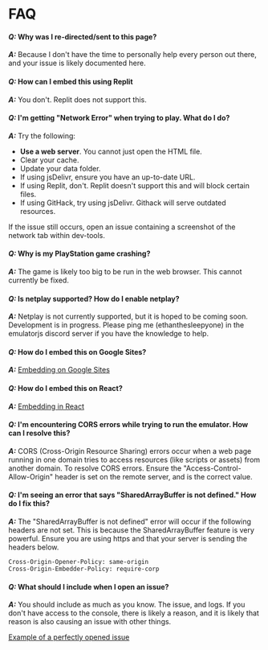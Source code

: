 # FAQ

#### *Q:* Why was I re-directed/sent to this page?

***A:*** Because I don't have the time to personally help every person out there, and your issue is likely documented here.

#### *Q:* How can I embed this using Replit

***A:*** You don't. Replit does not support this.

#### *Q:* I'm getting "Network Error" when trying to play. What do I do?

***A:*** Try the following:
- **Use a web server**. You cannot just open the HTML file.
- Clear your cache.
- Update your data folder.
- If using jsDelivr, ensure you have an up-to-date URL.
- If using Replit, don't. Replit doesn't support this and will block certain files.
- If using GitHack, try using jsDelivr. Githack will serve outdated resources.

If the issue still occurs, open an issue containing a screenshot of the network tab within dev-tools.

#### *Q:* Why is my PlayStation game crashing?

***A:*** The game is likely too big to be run in the web browser. This cannot currently be fixed.

#### *Q:* Is netplay supported? How do I enable netplay?

***A:*** Netplay is not currently supported, but it is hoped to be coming soon. Development is in progress. Please ping me (ethanthesleepyone) in the emulatorjs discord server if you have the knowledge to help.

#### *Q:* How do I embed this on Google Sites?

***A:*** [Embedding on Google Sites](Embed.html#google-sites)

#### *Q:* How do I embed this on React?

***A:*** [Embedding in React](Embed.html#react-single-page-apps)

#### *Q:* I'm encountering CORS errors while trying to run the emulator. How can I resolve this?

***A:*** CORS (Cross-Origin Resource Sharing) errors occur when a web page running in one domain tries to access resources (like scripts or assets) from another domain. To resolve CORS errors. Ensure the "Access-Control-Allow-Origin" header is set on the remote server, and is the correct value.

#### *Q:* I'm seeing an error that says "SharedArrayBuffer is not defined." How do I fix this?

***A:*** The "SharedArrayBuffer is not defined" error will occur if the following headers are not set. This is because the SharedArrayBuffer feature is very powerful. Ensure you are using https and that your server is sending the headers below.

```
Cross-Origin-Opener-Policy: same-origin
Cross-Origin-Embedder-Policy: require-corp
```

#### *Q:* What should I include when I open an issue?

***A:*** You should include as much as you know. The issue, and logs. If you don't have access to the console, there is likely a reason, and it is likely that reason is also causing an issue with other things.

[Example of a perfectly opened issue](https://github.com/EmulatorJS/EmulatorJS/issues/564)
